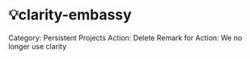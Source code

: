 # 💡clarity-embassy

Category: Persistent Projects
Action: Delete
Remark for Action: We no longer use clarity